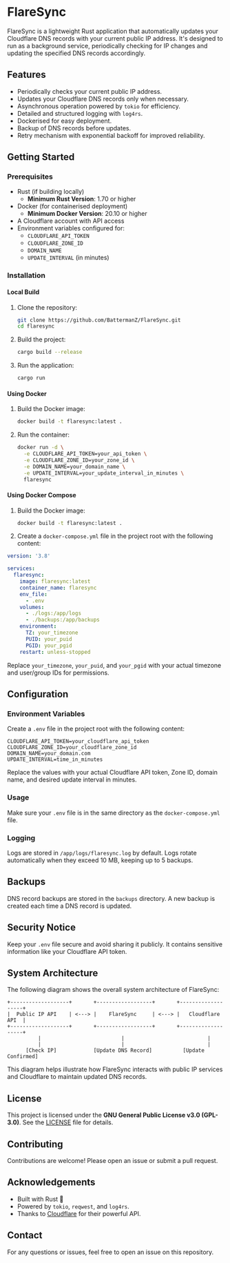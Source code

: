 # FlareSync

FlareSync is a lightweight Rust application that automatically updates your Cloudflare DNS records with your current public IP address. It's designed to run as a background service, periodically checking for IP changes and updating the specified DNS records accordingly.

## Features
- Periodically checks your current public IP address.
- Updates your Cloudflare DNS records only when necessary.
- Asynchronous operation powered by `tokio` for efficiency.
- Detailed and structured logging with `log4rs`.
- Dockerised for easy deployment.
- Backup of DNS records before updates.
- Retry mechanism with exponential backoff for improved reliability.

## Getting Started

### Prerequisites
- Rust (if building locally)
  - **Minimum Rust Version**: 1.70 or higher
- Docker (for containerised deployment)
  - **Minimum Docker Version**: 20.10 or higher
- A Cloudflare account with API access
- Environment variables configured for:
  - `CLOUDFLARE_API_TOKEN`
  - `CLOUDFLARE_ZONE_ID`
  - `DOMAIN_NAME`
  - `UPDATE_INTERVAL` (in minutes)

### Installation

#### Local Build
1. Clone the repository:
   ```bash
   git clone https://github.com/BattermanZ/FlareSync.git
   cd flaresync
   ```
2. Build the project:
   ```bash
   cargo build --release
   ```
3. Run the application:
   ```bash
   cargo run
   ```

#### Using Docker
1. Build the Docker image:
   ```bash
   docker build -t flaresync:latest .
   ```
2. Run the container:
   ```bash
   docker run -d \
     -e CLOUDFLARE_API_TOKEN=your_api_token \
     -e CLOUDFLARE_ZONE_ID=your_zone_id \
     -e DOMAIN_NAME=your_domain_name \
     -e UPDATE_INTERVAL=your_update_interval_in_minutes \
     flaresync
   ```

#### Using Docker Compose
1. Build the Docker image:
   ```bash
   docker build -t flaresync:latest .
   ```
2. Create a `docker-compose.yml` file in the project root with the following content:

```yaml
version: '3.8'

services:
  flaresync:
    image: flaresync:latest
    container_name: flaresync
    env_file:
      - .env
    volumes:
      - ./logs:/app/logs
      - ./backups:/app/backups
    environment:
      TZ: your_timezone
      PUID: your_puid
      PGID: your_pgid
    restart: unless-stopped
```
Replace `your_timezone`, `your_puid`, and `your_pgid` with your actual timezone and user/group IDs for permissions.

## Configuration

### Environment Variables
Create a `.env` file in the project root with the following content:

```dotenv
CLOUDFLARE_API_TOKEN=your_cloudflare_api_token
CLOUDFLARE_ZONE_ID=your_cloudflare_zone_id
DOMAIN_NAME=your_domain.com
UPDATE_INTERVAL=time_in_minutes
```
Replace the values with your actual Cloudflare API token, Zone ID, domain name, and desired update interval in minutes.

### Usage
Make sure your `.env` file is in the same directory as the `docker-compose.yml` file.

### Logging
Logs are stored in `/app/logs/flaresync.log` by default. Logs rotate automatically when they exceed 10 MB, keeping up to 5 backups.

## Backups
DNS record backups are stored in the `backups` directory. A new backup is created each time a DNS record is updated.

## Security Notice
Keep your `.env` file secure and avoid sharing it publicly. It contains sensitive information like your Cloudflare API token.

## System Architecture
The following diagram shows the overall system architecture of FlareSync:

```plaintext
+-------------------+       +------------------+       +-------------------+
|  Public IP API    | <---> |    FlareSync     | <---> |   Cloudflare API  |
+-------------------+       +------------------+       +-------------------+
          |                          |                           |
          |                          |                           |
      [Check IP]            [Update DNS Record]          [Update Confirmed]
```
This diagram helps illustrate how FlareSync interacts with public IP services and Cloudflare to maintain updated DNS records.

## License
This project is licensed under the **GNU General Public License v3.0 (GPL-3.0)**. See the [LICENSE](LICENSE) file for details.

## Contributing
Contributions are welcome! Please open an issue or submit a pull request.

## Acknowledgements
- Built with Rust 🦀
- Powered by `tokio`, `reqwest`, and `log4rs`.
- Thanks to [Cloudflare](https://www.cloudflare.com/) for their powerful API.

## Contact
For any questions or issues, feel free to open an issue on this repository.
